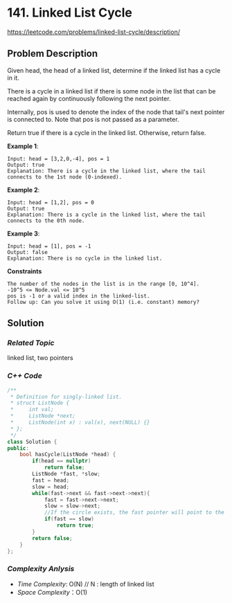 # 141. Linked List Cycle
https://leetcode.com/problems/linked-list-cycle/description/

## Problem Description

Given head, the head of a linked list, determine if the linked list has a cycle in it.

There is a cycle in a linked list if there is some node in the list that can be reached again by continuously following the next pointer. 

Internally, pos is used to denote the index of the node that tail's next pointer is connected to. Note that pos is not passed as a parameter.

Return true if there is a cycle in the linked list. Otherwise, return false.



**Example 1**:
```
Input: head = [3,2,0,-4], pos = 1
Output: true
Explanation: There is a cycle in the linked list, where the tail connects to the 1st node (0-indexed).
```
**Example 2**:
```
Input: head = [1,2], pos = 0
Output: true
Explanation: There is a cycle in the linked list, where the tail connects to the 0th node.
```
**Example 3**:
```
Input: head = [1], pos = -1
Output: false
Explanation: There is no cycle in the linked list.
```

**Constraints**
```
The number of the nodes in the list is in the range [0, 10^4].
-10^5 <= Node.val <= 10^5
pos is -1 or a valid index in the linked-list.
Follow up: Can you solve it using O(1) (i.e. constant) memory?
```

## Solution

### _Related Topic_
   linked list, two pointers

### _C++ Code_
```cpp
/**
 * Definition for singly-linked list.
 * struct ListNode {
 *     int val;
 *     ListNode *next;
 *     ListNode(int x) : val(x), next(NULL) {}
 * };
 */
class Solution {
public:
    bool hasCycle(ListNode *head) {
        if(head == nullptr)
            return false;
        ListNode *fast, *slow;
        fast = head;
        slow = head;
        while(fast->next && fast->next->next){
            fast = fast->next->next;
            slow = slow->next;
            //If the circle exists, the fast pointer will point to the same position of the slow pointer
            if(fast == slow)
                return true;
        }
        return false;
    }
};
```

### _Complexity Anlysis_
- _Time Complexity_: O(N) // N : length of linked list
- _Space Complexity_：O(1)
